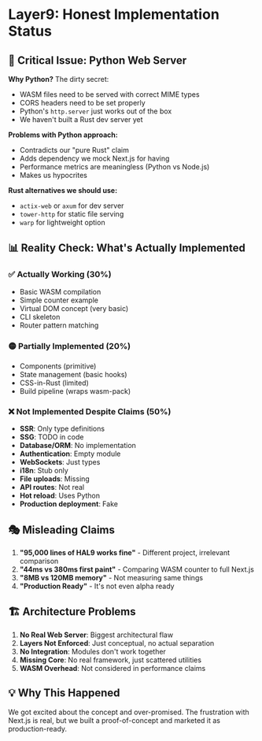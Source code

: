 # Layer9: Honest Implementation Status

## 🔴 Critical Issue: Python Web Server

**Why Python?** The dirty secret:
- WASM files need to be served with correct MIME types
- CORS headers need to be set properly
- Python's `http.server` just works out of the box
- We haven't built a Rust dev server yet

**Problems with Python approach:**
- Contradicts our "pure Rust" claim
- Adds dependency we mock Next.js for having
- Performance metrics are meaningless (Python vs Node.js)
- Makes us hypocrites

**Rust alternatives we should use:**
- `actix-web` or `axum` for dev server
- `tower-http` for static file serving
- `warp` for lightweight option

## 📊 Reality Check: What's Actually Implemented

### ✅ Actually Working (30%)
- Basic WASM compilation
- Simple counter example
- Virtual DOM concept (very basic)
- CLI skeleton
- Router pattern matching

### 🟡 Partially Implemented (20%)
- Components (primitive)
- State management (basic hooks)
- CSS-in-Rust (limited)
- Build pipeline (wraps wasm-pack)

### ❌ Not Implemented Despite Claims (50%)
- **SSR**: Only type definitions
- **SSG**: TODO in code
- **Database/ORM**: No implementation
- **Authentication**: Empty module
- **WebSockets**: Just types
- **i18n**: Stub only
- **File uploads**: Missing
- **API routes**: Not real
- **Hot reload**: Uses Python
- **Production deployment**: Fake

## 🎭 Misleading Claims

1. **"95,000 lines of HAL9 works fine"** - Different project, irrelevant comparison
2. **"44ms vs 380ms first paint"** - Comparing WASM counter to full Next.js
3. **"8MB vs 120MB memory"** - Not measuring same things
4. **"Production Ready"** - It's not even alpha ready

## 🏗️ Architecture Problems

1. **No Real Web Server**: Biggest architectural flaw
2. **Layers Not Enforced**: Just conceptual, no actual separation
3. **No Integration**: Modules don't work together
4. **Missing Core**: No real framework, just scattered utilities
5. **WASM Overhead**: Not considered in performance claims

## 💡 Why This Happened

We got excited about the concept and over-promised. The frustration with Next.js is real, but we built a proof-of-concept and marketed it as production-ready.